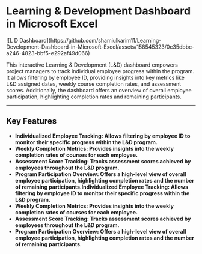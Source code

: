 <h1>Learning & Development Dashboard in Microsoft Excel</h1>
![L D Dashboard](https://github.com/shamiulkarim11/Learning-Development-Dashboard-in-Microsoft-Excel/assets/158545323/0c35dbbc-a246-4823-bbf5-e292af49d066)

<p>This interactive Learning & Development (L&D) dashboard empowers project managers to track individual employee progress within the program. It allows filtering by employee ID, providing insights into key metrics like L&D assigned dates, weekly course completion rates, and assessment scores. Additionally, the dashboard offers an overview of overall employee participation, highlighting completion rates and remaining participants.</P>
<hr>
<h2>Key Features</h2>
<ul>
  <li><b>Individualized Employee Tracking:<b> Allows filtering by employee ID to monitor their specific progress within the L&D program.</li>
  <li><b>Weekly Completion Metrics:<b> Provides insights into the weekly completion rates of courses for each employee.</li>
  <li><b>Assessment Score Tracking:<b> Tracks assessment scores achieved by employees throughout the L&D program.</li>
  <li><b>Program Participation Overview:<b> Offers a high-level view of overall employee participation, highlighting completion rates and the number of remaining participants.Individualized Employee Tracking: Allows   filtering by employee ID to monitor their specific progress within the L&D program.</li> 
  <li><b>Weekly Completion Metrics:<b> Provides insights into the weekly completion rates of courses for each employee.</li>
  <li><b>Assessment Score Tracking:<b> Tracks assessment scores achieved by employees throughout the L&D program.</li>
  <li><b>Program Participation Overview:<b> Offers a high-level view of overall employee participation, highlighting completion rates and the number of remaining participants.</li>
</ul>

  

  

